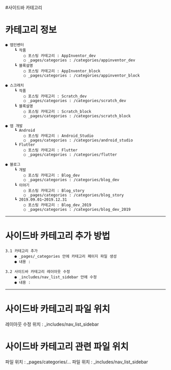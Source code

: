 
#사이드바 카테고리

# 카테고리 정보 

    ● 앱인벤터 
        ┗ 작품 
            ○ 포스팅 카테고리 : AppInventor_dev
            ○ _pages/categories : /categories/appinventor_dev
        ┗ 블록설명
            ○ 포스팅 카테고리 : AppInventor_block
            ○ _pages/categories : /categories/appinventor_block
    
    ● 스크래치 
        ┗ 작품 
            ○ 포스팅 카테고리 : Scratch_dev
            ○ _pages/categories : /categories/scratch_dev
        ┗ 블록설명
            ○ 포스팅 카테고리 : Scratch_block
            ○ _pages/categories : /categories/scratch_block

    ● 앱 개발 
        ┗ Android 
            ○ 포스팅 카테고리 : Android_Studio
            ○ _pages/categories : /categories/android_studio
        ┗ Flutter
            ○ 포스팅 카테고리 : Flutter
            ○ _pages/categories : /categories/flutter

    ● 블로그 
        ┗ 개발 
            ○ 포스팅 카테고리 : Blog_dev
            ○ _pages/categories : /categories/blog_dev
        ┗ 이야기
            ○ 포스팅 카테고리 : Blog_story
            ○ _pages/categories : /categories/blog_story
        ┗ 2019.09.01~2019.12.31 
            ○ 포스팅 카테고리 : Blog_dev_2019
            ○ _pages/categories : /categories/blog_dev_2019

----------------------------------------------------------------------------------------------------

# 사이드바 카테고리 추가 방법

    3.1 카테고리 추가
        ● _pages/_categories 안에 카테고리 페이지 파일 생성 
        ● 내용 : 
<!--
ex)
파일명 : category-AppInventor_block 
내용 : 
    ---
    title: "앱인벤터"  ★ 타이틀 변경
    layout: archive  <- 뭔지 모름 안바꿈 
    permalink: categories/appinventor_block  ★ appinventor_block 부분만 변경, 기억해둘 것.
    author_profile: true <- 뭔지 모름 안바꿈
    sidebar_main: true <- 뭔지 모름 안바꿈
    ---

    {% assign posts = site.categories.AppInventor_block %} ★AppInventor_block 부분만 변경, 포스팅 안에 카테고리랑 같아야함.
    {% for post in posts %} {% include archive-single2.html type=page.entries_layout %} {% endfor %}
-->

    3.2 사이드바 카테고리 레이아웃 수정 
        ● _includes/nav_list_sidebar 안에 수정
        ● 내용 :
<!--
 <li>
       <span class="nav__sub-title">앱인벤터</span> ★큰 카테고리(클릭 안됨) , 앱인벤터 : 수정
            <ul>
                {% for category in site.categories %}
                    {% if category[0] == "AppInventor_dev" %} ★AppInventor_dev:포스팅 안에 카테고리 및 수정
                        <li><a href="/categories/appinventor_dev" class="">작품 ({{category[1].size}})</a></li> ★ 작은 카테고리(클릭 됨) , "작품" 수정
                    {% endif %}
                {% endfor %}
            </ul>
            <ul>
                {% for category in site.categories %}
                    {% if category[0] == "AppInventor_block" %}
                        <li><a href="/categories/appinventor_block" class="">블록설명 ({{category[1].size}})</a></li>
                    {% endif %}
                {% endfor %}
            </ul>
</li>
-->

----------------------------------------------------------------------------------------------------

# 사이드바 카테고리 파일 위치
레이아웃 수정 위치 : _includes/nav_list_sidebar

# 사이드바 카테고리 관련 파일 위치
파일 위치 : _pages/categories/...
파일 위치 : _includes/nav_list_sidebar




